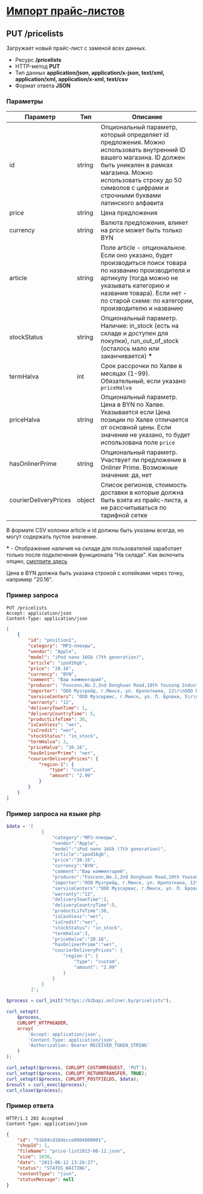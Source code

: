 # [Импорт прайс-листов](info.md)

## PUT /pricelists

Загружает новый прайс-лист с заменой всех данных.

- Ресурс **/pricelists**
- HTTP-метод **PUT**
- Тип данных **application/json, application/x-json, text/xml, application/xml, application/x-xml, text/csv**
- Формат ответа **JSON**

### Параметры

|Параметр|Тип|Описание|
|---|---|---|
|id|string|Опциональный параметр, который определяет id предложения. Можно использовать внутренний ID вашего магазина. ID должен быть уникален в рамках магазина. Можно использовать строку до 50 символов с цифрами и строчными буквами латинского алфавита|
|price|string|Цена предложения|
|currency|string|Валюта предложения, влияет на price может быть только BYN|
|article|string|Полe article - опциональное. Если оно указано, будет производиться поиск товара по названию производителя и артикулу (тогда можно не указывать категорию и название товара). Если нет - по старой схеме: по категории, производителю и названию|овара|
|stockStatus|string|Опциональный параметр. Наличие: in_stock (есть на складе и доступен для покупки), run_out_of_stock (осталось мало или заканчивается) __*__|
|termHalva|int|Срок рассрочки по Халве в месяцах (1-99). Обязательный, если указано `priceHalva`|
|priceHalva|string|Опциональный параметр. Цена в BYN по Халве. Указывается если Цена позиции по Халве отличается от основной цены. Если значение не указано, то будет использована поле `price`|
|hasOnlinerPrime|string|Опциональный параметр. Участвует ли предложение в Onliner Prime. Возможные значения: да, нет|
|courierDeliveryPrices|object|Список регионов, стоимость доставки в которые должна быть взята из прайс-листа, а не рассчитываться по тарифной сетке|

В формате CSV колонки article и id должны быть указаны всегда, но могут содержать пустое значение.

__*__ - Отображение наличия на складе для пользователей заработает только после подключения функционала "На складе". Как включить опцию, [смотрите здесь](https://b2bwiki.onliner.by/wiki/%D0%97%D0%B0%D0%B3%D0%BB%D0%B0%D0%B2%D0%BD%D0%B0%D1%8F_%D1%81%D1%82%D1%80%D0%B0%D0%BD%D0%B8%D1%86%D0%B0#.D0.9D.D0.B0.D0.BB.D0.B8.D1.87.D0.B8.D0.B5_.D1.82.D0.BE.D0.B2.D0.B0.D1.80.D0.B0_.28.D0.B7.D0.BD.D0.B0.D1.87.D0.BA.D0.B8_.C2.AB.D0.9D.D0.B0_.D1.81.D0.BA.D0.BB.D0.B0.D0.B4.D0.B5.C2.BB.29)

Цена в BYN должна быть указана строкой с копейками через точку, например "20.16".

### Пример запроса

```http
PUT /pricelists
Accept: application/json
Content-Type: application/json
```
```json
[
    {
        "id": "position1",
        "category": "MP3-плееры",
        "vendor": "Apple",
        "model": "iPod nano 16Gb (7th generation)",
        "article": "ipod16gb",
        "price": "20.16",
        "currency": "BYN",
        "comment": "Ваш комментарий",
        "producer": "Foxconn,No.2,2nd Donghuan Road,10th Yousong Industrial District,Longhua,Baoan,Shenzhen City,Guangdong Province,China",
        "importer": "ООО Музтрейд, г.Минск, ул. Кропоткина, 12\r\nООО Плеерсервис, г.Гомель, ул. Платонова, 16",
        "serviceCenters": "ООО Музсервис, г.Минск, ул. П. Бровки, 5\r\nООО Плеерсервис, г.Гомель, ул. Платонова, 16",
        "warranty": "12",
        "deliveryTownTime": 1,
        "deliveryCountryTime": 5,
        "productLifeTime": 36,
        "isCashless": "нет",
        "isCredit": "нет",
        "stockStatus": "in_stock",
        "termHalva": 3,
        "priceHalva": "20.16",
        "hasOnlinerPrime": "нет",
        "courierDeliveryPrices": {
            "region-1": {
                "type": "custom",
                "amount": "2.99"
            }
        }
    }
]
```

### Пример запроса на языке php

```php
$data = '[
             {
                 "category":"MP3-плееры",
                 "vendor":"Apple",
                 "model":"iPod nano 16Gb (7th generation)",
                 "article":"ipod16gb",
                 "price":"20.16",
                 "currency":"BYN",
                 "comment":"Ваш комментарий",
                 "producer":"Foxconn,No.2,2nd Donghuan Road,10th Yousong Industrial District,Longhua,Baoan,Shenzhen City,Guangdong Province,China",
                 "importer":"ООО Музтрейд, г.Минск, ул. Кропоткина, 12\r\nООО Плеерсервис, г.Гомель, ул. Платонова, 16",
                 "serviceCenters":"ООО Музсервис, г.Минск, ул. П. Бровки, 5\r\nООО Плеерсервис, г.Гомель, ул. Платонова, 16",
                 "warranty":"12",
                 "deliveryTownTime":1,
                 "deliveryCountryTime":5,
                 "productLifeTime":36,
                 "isCashless":"нет",
                 "isCredit":"нет",
                 "stockStatus": "in_stock",
                 "termHalva":3,
                 "priceHalva":"20.16",
                 "hasOnlinerPrime":"нет",
                 "courierDeliveryPrices": {
                     "region-1": {
                         "type": "custom",
                         "amount": "2.99"
                     }
                 }
             }
         ]';

$process = curl_init("https://b2bapi.onliner.by/pricelists");

curl_setopt(
    $process, 
    CURLOPT_HTTPHEADER, 
    array(
        'Accept: application/json', 
        'Content-Type: application/json', 
        'Authorization: Bearer RECEIVED_TOKEN_STRING'
    )
);

curl_setopt($process, CURLOPT_CUSTOMREQUEST, 'PUT');
curl_setopt($process, CURLOPT_RETURNTRANSFER, TRUE);
curl_setopt($process, CURLOPT_POSTFIELDS, $data);
$result = curl_exec($process);
curl_close($process);
```

### Пример ответа

```http
HTTP/1.1 202 Accepted
Content-Type: application/json
```
```json
{
    "id": "51b84cd3ddecce0804000001",
    "shopId": 1,
    "fileName": "price-list2013-06-12.json",
    "size": 1036,
    "date": "2013-06-12 13:26:27",
    "status": "STATUS_WAITING",
    "contentType": "json",
    "statusMessage": null
}
```
